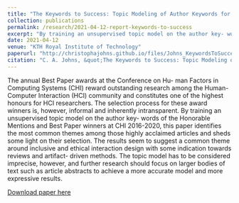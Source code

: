 ```yaml
---
title: "The Keywords to Success: Topic Modeling of Author Keywords for Best Papers and Honorable Mentions at CHI 2016-2020"
collection: publications
permalink: /research/2021-04-12-report-keywords-to-success
excerpt: "By training an unsupervised topic model on the author key- words of the Honorable Mentions and Best Paper winners at CHI 2016-2020, this paper identifies the most common themes among those highly acclaimed articles and sheds some light on their selection."
date: 2021-04-12
venue: "KTH Royal Institute of Technology"
paperurl: "http://christophajohns.github.io/files/Johns_KeywordsToSuccess_2021.pdf"
citation: "C. A. Johns, &quot;The Keywords to Success: Topic Modeling of Author Keywords for Best Papers and Honorable Mentions at CHI 2016-2020.&quot; <i>KTH Royal Institute of Technology</i>, 2021."
---
```


The annual Best Paper awards at the Conference on Hu- man Factors in Computing Systems (CHI) reward outstanding research among the Human-Computer Interaction (HCI) community and constitutes one of the highest honours for HCI researchers. The selection process for these award winners is, however, informal and inherently intransparent. By training an unsupervised topic model on the author key- words of the Honorable Mentions and Best Paper winners at CHI 2016-2020, this paper identifies the most common themes among those highly acclaimed articles and sheds some light on their selection. The results seem to suggest a common theme around inclusive and ethical interaction design with some indication towards reviews and artifact- driven methods. The topic model has to be considered imprecise, however, and further research should focus on larger bodies of text such as article abstracts to achieve a more accurate model and more expressive results.

[Download paper here](http://christophajohns.github.io/files/Johns_KeywordsToSuccess_2021.pdf)

